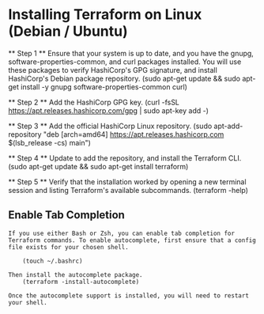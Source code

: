 # Installing Terraform on Linux (Debian / Ubuntu)

** Step 1 **
   Ensure that your system is up to date, and you have the gnupg, software-properties-common, and curl packages installed. You will use these packages to verify HashiCorp's GPG signature, and install HashiCorp's Debian package repository.
        (sudo apt-get update && sudo apt-get install -y gnupg software-properties-common curl)

** Step 2 **
    Add the HashiCorp GPG key.
     (curl -fsSL https://apt.releases.hashicorp.com/gpg | sudo apt-key add -)

** Step 3 **
    Add the official HashiCorp Linux repository.
        (sudo apt-add-repository "deb [arch=amd64] https://apt.releases.hashicorp.com $(lsb_release -cs) main")

** Step 4 **
    Update to add the repository, and install the Terraform CLI.
       (sudo apt-get update && sudo apt-get install terraform) 

** Step 5 **
    Verify that the installation worked by opening a new terminal session and listing Terraform's available subcommands.
        (terraform -help)


## Enable Tab Completion

    If you use either Bash or Zsh, you can enable tab completion for Terraform commands. To enable autocomplete, first ensure that a config file exists for your chosen shell.

        (touch ~/.bashrc)

    Then install the autocomplete package.
        (terraform -install-autocomplete)

    Once the autocomplete support is installed, you will need to restart your shell.



